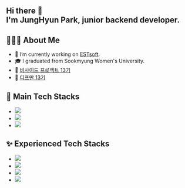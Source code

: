 <!--
### Hi there 👋

**parkje0927/parkje0927** is a ✨ _special_ ✨ repository because its `README.md` (this file) appears on your GitHub profile.

Here are some ideas to get you started:

- 🔭 I’m currently working on ...
- 🌱 I’m currently learning ...
- 👯 I’m looking to collaborate on ...
- 🤔 I’m looking for help with ...
- 💬 Ask me about ...
- 📫 How to reach me: ...
- 😄 Pronouns: ...
- ⚡ Fun fact: ...

![header](https://capsule-render.vercel.app/api?type=waving&color=auto&height=300&section=header&text=JungHyun%20Park&fontSize=90)

<h3 align = "center">
  I'm JungHyun Park, backend developer. <br>
  I usually use Java language for programming, <br>
  and I am studying Java, Spring.
</h3>

badge style=flat-square or for-the-badge
-->

<h2>Hi there 👋 <br> I'm JungHyun Park, junior backend developer. </h2>

## 🙋🏻‍♀️ About Me
- 🔭 I’m currently working on [ESTsoft](https://estsoft.ai/).
- 🎓 I graduated from Sookmyung Women's University.
- 📓 [비사이드 프로젝트 13기](https://bside.best/)
- 📘 [디프만 13기](https://www.depromeet.com/)

## 💫 Main Tech Stacks
- <img src="https://img.shields.io/badge/Java-ED8B00?style=plastic&logo=openjdk&logoColor=white"/>
- <img src="https://img.shields.io/badge/SpringBoot-6DB33F?style=plastic&logo=Spring&logoColor=white"/>
- <img src="https://shields.io/badge/MySQL-lightgrey?logo=mysql&style=plastic&logoColor=white&labelColor=blue"/>

## ✨ Experienced Tech Stacks
- <img src="https://img.shields.io/badge/Kotlin-A979B1?style=flat-square&logo=Kotlin&logoColor=white"/>
- <img src="https://img.shields.io/badge/Python-3766AB?style=flat-square&logo=Python&logoColor=white"/>
- <img src="https://img.shields.io/badge/Vue.js-35495E?style=flat-square&logo=vuedotjs&logoColor=4FC08D"/>
- <img src="https://shields.io/badge/JavaScript-F7DF1E?logo=JavaScript&logoColor=000&style=flat-square"/>

<!--  <img src="https://img.shields.io/badge/JSP-007396?style=flat-square&logo=java&logoColor=white"/> -->
<!--  <img src="https://img.shields.io/badge/Android-3DDC84?style=flat-square&logo=android&logoColor=white"/> -->
<!-- ![jjung's GitHub stats](https://github-readme-stats.vercel.app/api?username=parkje0927&show_icons=true&theme=nightowl&count_private=true) -->
<!-- ![footer](https://capsule-render.vercel.app/api?type=waving&color=auto&height=300&section=footer) -->

